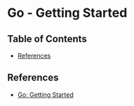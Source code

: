 # Go - Getting Started


## Table of Contents
<!-- START doctoc generated TOC please keep comment here to allow auto update -->
<!-- DON'T EDIT THIS SECTION, INSTEAD RE-RUN doctoc TO UPDATE -->


- [References](#references)

<!-- END doctoc generated TOC please keep comment here to allow auto update -->


## References

- [Go: Getting Started](https://app.pluralsight.com/library/courses/getting-started-with-go/table-of-contents)
